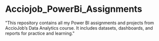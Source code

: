 # Acciojob_PowerBi_Assignments
"This repository contains all my Power BI assignments and projects from AccioJob’s Data Analytics course. It includes datasets, dashboards, and reports for practice and learning."
